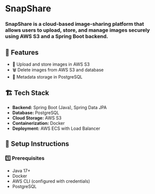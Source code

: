 # SnapShare

### SnapShare is a cloud-based image-sharing platform that allows users to upload, store, and manage images securely using AWS S3 and a Spring Boot backend.

## 🚀 Features
- 📸 Upload and store images in AWS S3
- 🗑️ Delete images from AWS S3 and database
- 📂 Metadata storage in PostgreSQL

## 🏗️ Tech Stack
- **Backend:** Spring Boot (Java), Spring Data JPA
- **Database:** PostgreSQL
- **Cloud Storage:** AWS S3
- **Containerization:** Docker
- **Deployment:** AWS ECS with Load Balancer

## 🔧 Setup Instructions
### 1️⃣ Prerequisites
- Java 17+
- Docker
- AWS CLI (configured with credentials)
- PostgreSQL

